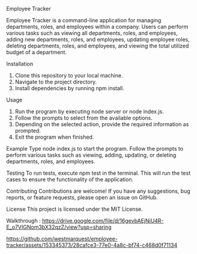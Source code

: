 Employee Tracker

Employee Tracker is a command-line application for managing departments, roles, and employees within a company. Users can perform various tasks such as viewing all departments, roles, and employees, adding new departments, roles, and employees, updating employee roles, deleting departments, roles, and employees, and viewing the total utilized budget of a department.

Installation
1. Clone this repository to your local machine.
2. Navigate to the project directory.
3. Install dependencies by running npm install.

Usage
1. Run the program by executing node server or node index.js.
2. Follow the prompts to select from the available options.
3. Depending on the selected action, provide the required information as prompted.
4. Exit the program when finished.

Example
Type node index.js to start the program. Follow the prompts to perform various tasks such as viewing, adding, updating, or deleting departments, roles, and employees.

Testing
To run tests, execute npm test in the terminal. This will run the test cases to ensure the functionality of the application.

Contributing
Contributions are welcome! If you have any suggestions, bug reports, or feature requests, please open an issue on GitHub.

License
This project is licensed under the MIT License.


Walkthrough : https://drive.google.com/file/d/16gevbAEjNiU4R-E_o7VIGNom3bX32qzZ/view?usp=sharing



https://github.com/westmarquest/employee-tracker/assets/153345373/28cafce3-77e0-4a8c-bf74-c468d0f71134

